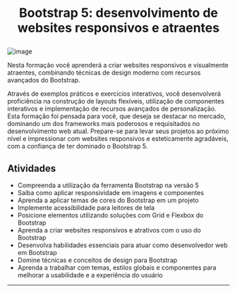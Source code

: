 <h1 align="center">
  
Bootstrap 5: desenvolvimento de websites responsivos e atraentes

###
  
![image](https://github.com/AndreCoutinhom/bootstrap5_responsive_virtual_store/assets/91290799/d9edbae7-b4b4-4bda-ae0e-12ee40495ba4)

</h1>

Nesta formação você aprenderá a criar websites responsivos e visualmente atraentes, combinando técnicas de design moderno com recursos avançados do Bootstrap.

Através de exemplos práticos e exercícios interativos, você desenvolverá proficiência na construção de layouts flexíveis, utilização de componentes interativos e implementação de recursos avançados de personalização. Esta formação foi pensada para você, que deseja se destacar no mercado, dominando um dos frameworks mais poderosos e requisitados no desenvolvimento web atual. Prepare-se para levar seus projetos ao próximo nível e impressionar com websites responsivos e esteticamente agradáveis, com a confiança de ter dominado o Bootstrap 5.

## Atividades

* Compreenda a utilização da ferramenta Bootstrap na versão 5
* Saiba como aplicar responsividade em imagens e componentes
* Aprenda a aplicar temas de cores do Bootstrap em um projeto
* Implemente acessibilidade para leitores de tela
* Posicione elementos utilizando soluções com Grid e Flexbox do Bootstrap
* Aprenda a criar websites responsivos e atrativos com o uso do Bootstrap
* Desenvolva habilidades essenciais para atuar como desenvolvedor web em Bootstrap
* Domine técnicas e conceitos de design para Bootstrap
* Aprenda a trabalhar com temas, estilos globais e componentes para melhorar a usabilidade e a experiência do usuário

---

